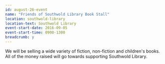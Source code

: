 ```yaml
---
id: august-26-event
name: "Friends of Southwold Library Book Stall"
location: southwold-library
location-text: Southwold Library
event-start-date: 2016-09-05
event-start-time: 0900-1300
breadcrumb: y
---
```


We will be selling a wide variety of fiction, non-fiction and children's books.
All of the money raised will go towards supporting Southwold Library.
